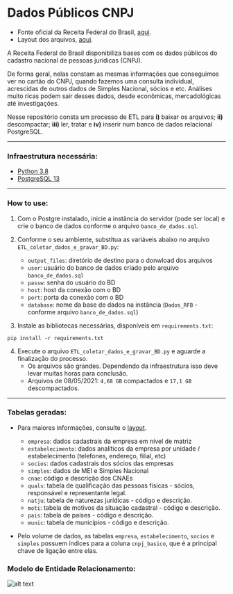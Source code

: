 # Dados Públicos CNPJ
- Fonte oficial da Receita Federal do Brasil, [aqui](https://www.gov.br/receitafederal/pt-br/assuntos/orientacao-tributaria/cadastros/consultas/dados-publicos-cnpj).
- Layout dos arquivos, [aqui](https://www.gov.br/receitafederal/pt-br/assuntos/orientacao-tributaria/cadastros/consultas/arquivos/NOVOLAYOUTDOSDADOSABERTOSDOCNPJ.pdf).

A Receita Federal do Brasil disponibiliza bases com os dados públicos do cadastro nacional de pessoas jurídicas (CNPJ). 

De forma geral, nelas constam as mesmas informações que conseguimos ver no cartão do CNPJ, quando fazemos uma consulta individual, acrescidas de outros dados de Simples Nacional, sócios e etc. Análises muito ricas podem sair desses dados, desde econômicas, mercadológicas até investigações.

Nesse repositório consta um processo de ETL para **i)** baixar os arquivos; **ii)** descompactar; **iii)** ler, tratar e **iv)** inserir num banco de dados relacional PostgreSQL.

---------------------

### Infraestrutura necessária:
- [Python 3.8](https://www.python.org/downloads/release/python-3810/)
- [PostgreSQL 13](https://www.postgresql.org/download/)
  
---------------------

### How to use:
1. Com o Postgre instalado, inicie a instância do servidor (pode ser local) e crie o banco de dados conforme o arquivo `banco_de_dados.sql`.

2. Conforme o seu ambiente, substitua as variáveis abaixo no arquivo `ETL_coletar_dados_e_gravar_BD.py`:
   - `output_files`: diretório de destino para o donwload dos arquivos
   - `user`: usuário do banco de dados criado pelo arquivo `banco_de_dados.sql`
   - `passw`: senha do usuário do BD
   - `host`: host da conexão com o BD 
   - `port`: porta da conexão com o BD 
   - `database`: nome da base de dados na instância (`Dados_RFB` - conforme arquivo `banco_de_dados.sql`)

3. Instale as bibliotecas necessárias, disponíveis em `requirements.txt`:
```
pip install -r requirements.txt
```

4. Execute o arquivo `ETL_coletar_dados_e_gravar_BD.py` e aguarde a finalização do processo.
   - Os arquivos são grandes. Dependendo da infraestrutura isso deve levar muitas horas para conclusão.
   - Arquivos de 08/05/2021: `4,68 GB` compactados e `17,1 GB` descompactados.
    
---------------------

### Tabelas geradas:
- Para maiores informações, consulte o [layout](https://www.gov.br/receitafederal/pt-br/assuntos/orientacao-tributaria/cadastros/consultas/arquivos/NOVOLAYOUTDOSDADOSABERTOSDOCNPJ.pdf).
  - `empresa`: dados cadastrais da empresa em nível de matriz
  - `estabelecimento`: dados analíticos da empresa por unidade / estabelecimento (telefones, endereço, filial, etc)
  - `socios`: dados cadastrais dos sócios das empresas
  - `simples`: dados de MEI e Simples Nacional
  - `cnae`: código e descrição dos CNAEs
  - `quals`: tabela de qualificação das pessoas físicas - sócios, responsável e representante legal.  
  - `natju`: tabela de naturezas jurídicas - código e descrição.
  - `moti`: tabela de motivos da situação cadastral - código e descrição.
  - `pais`: tabela de países - código e descrição.
  - `munic`: tabela de municípios - código e descrição.


- Pelo volume de dados, as tabelas  `empresa`, `estabelecimento`, `socios` e `simples` possuem índices para a coluna `cnpj_basico`, que é a principal chave de ligação entre elas.

### Modelo de Entidade Relacionamento:
![alt text](https://github.com/aphonsoar/Receita_Federal_do_Brasil_-_Dados_Publicos_CNPJ/blob/master/Dados_RFB_ERD.png)